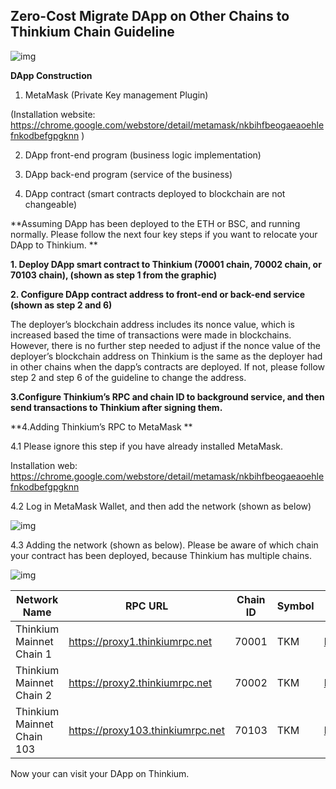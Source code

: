 ## Zero-Cost Migrate DApp on Other Chains to Thinkium Chain Guideline

 

![img](https://thinkium-wiki.s3.ap-northeast-1.amazonaws.com/migrate/en-1.png) 

 

**DApp Construction**

1. MetaMask (Private Key management Plugin)

(Installation website: https://chrome.google.com/webstore/detail/metamask/nkbihfbeogaeaoehlefnkodbefgpgknn )

2. DApp front-end program (business logic implementation)

3. DApp back-end program (service of the business)

4. DApp contract (smart contracts deployed to blockchain are not changeable)





**Assuming DApp has been deployed to the ETH or BSC, and running normally. Please follow the next four key steps if you want to relocate your DApp to Thinkium. **



**1. Deploy DApp smart contract to Thinkium (70001 chain, 70002 chain, or 70103 chain), (shown as step 1 from the graphic)**



**2. Configure DApp contract address to front-end or back-end service (shown as step 2 and 6)**

The deployer’s blockchain address includes its nonce value, which is increased based the time of transactions were made in blockchains. However, there is no further step needed to adjust if the nonce value of the deployer’s blockchain address on Thinkium is the same as the deployer had in other chains when the dapp’s contracts are deployed. If not, please follow step 2 and step 6 of the guideline to change the address.



**3.Configure Thinkium’s RPC and chain ID to background service, and then send transactions to Thinkium after signing them.**



**4.Adding Thinkium’s RPC to MetaMask **

 

4.1 Please ignore this step if you have already installed MetaMask. 

Installation web: https://chrome.google.com/webstore/detail/metamask/nkbihfbeogaeaoehlefnkodbefgpgknn

 

4.2 Log in MetaMask Wallet, and then add the network (shown as below)

![img](https://thinkium-wiki.s3.ap-northeast-1.amazonaws.com/migrate/en-2.png) 

 

4.3 Adding the network (shown as below). Please be aware of which chain your contract has been deployed, because Thinkium has multiple chains. 

![img](https://thinkium-wiki.s3.ap-northeast-1.amazonaws.com/migrate/en-3.png)

 

| Network Name               | RPC URL                          | Chain ID | Symbol | Browsers                           |
| -------------------------- | -------------------------------- | -------- | ------ | ---------------------------------- |
| Thinkium Mainnet Chain 1   | https://proxy1.thinkiumrpc.net   | 70001    | TKM    | https://chain1.thinkiumscan.net/   |
| Thinkium Mainnet Chain 2   | https://proxy2.thinkiumrpc.net   | 70002    | TKM    | https://chain2.thinkiumscan.net/   |
| Thinkium Mainnet Chain 103 | https://proxy103.thinkiumrpc.net | 70103    | TKM    | https://chain103.thinkiumscan.net/ |

Now your can visit your DApp on Thinkium. 

